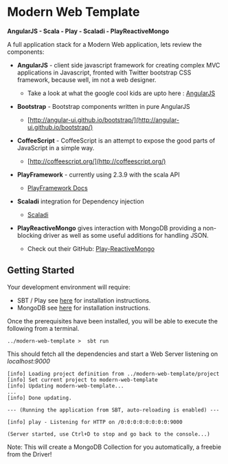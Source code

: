 Modern Web Template
===========

**AngularJS - Scala - Play - Scaladi - PlayReactiveMongo**

A full application stack for a Modern Web application, lets review the components:

* **AngularJS** - client side javascript framework for creating complex MVC applications in Javascript,
fronted with Twitter bootstrap CSS framework, because well, im not a web designer.
  * Take a look at what the google cool kids are upto here : [AngularJS](http://angularjs.org/)

* **Bootstrap** - Bootstrap components written in pure AngularJS
  *  [http://angular-ui.github.io/bootstrap/](http://angular-ui.github.io/bootstrap/)

* **CoffeeScript** - CoffeeScript is an attempt to expose the good parts of JavaScript in a simple way.
  *  [http://coffeescript.org/](http://coffeescript.org/)

* **PlayFramework** - currently using 2.3.9 with the scala API
  *  [PlayFramework Docs](http://www.playframework.com/documentation/2.3.9/Home)

* **Scaladi** integration for Dependency injection
  *  [Scaladi](http://scaldi.org/learn/)

* **PlayReactiveMongo** gives interaction with MongoDB providing a non-blocking driver as well as some useful additions for handling JSON.
  * Check out their GitHub: [Play-ReactiveMongo](https://github.com/ReactiveMongo/Play-ReactiveMongo)



Getting Started
----------

Your development environment will require:
*  SBT / Play see [here]() for installation instructions.
*  MongoDB see [here]() for installation instructions.

Once the prerequisites have been installed, you will be able to execute the following from a terminal.

```
../modern-web-template >  sbt run
```

This should fetch all the dependencies and start a Web Server listening on *localhost:9000*

```
[info] Loading project definition from ../modern-web-template/project
[info] Set current project to modern-web-template
[info] Updating modern-web-template...
...
[info] Done updating.

--- (Running the application from SBT, auto-reloading is enabled) ---

[info] play - Listening for HTTP on /0:0:0:0:0:0:0:0:9000

(Server started, use Ctrl+D to stop and go back to the console...)

```

Note: This will create a MongoDB Collection for you automatically, a freebie from the Driver!
